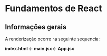 # Fundamentos de React

## Informações gerais

A renderização ocorre na seguinte sequencia:

**index.html <- main.jsx <- App.jsx**